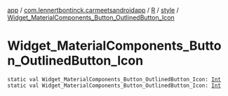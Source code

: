 [app](../../../index.md) / [com.lennertbontinck.carmeetsandroidapp](../../index.md) / [R](../index.md) / [style](index.md) / [Widget_MaterialComponents_Button_OutlinedButton_Icon](./-widget_-material-components_-button_-outlined-button_-icon.md)

# Widget_MaterialComponents_Button_OutlinedButton_Icon

`static val Widget_MaterialComponents_Button_OutlinedButton_Icon: `[`Int`](https://kotlinlang.org/api/latest/jvm/stdlib/kotlin/-int/index.html)
`static val Widget_MaterialComponents_Button_OutlinedButton_Icon: `[`Int`](https://kotlinlang.org/api/latest/jvm/stdlib/kotlin/-int/index.html)